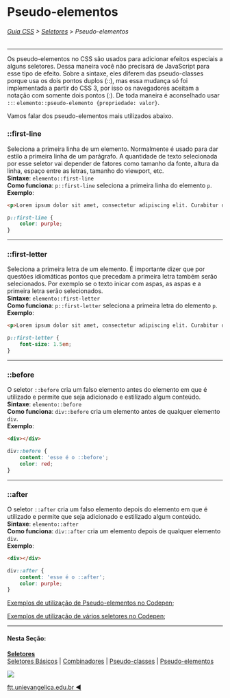 # Pseudo-elementos
###### [Guia CSS](../README.md) > [Seletores](./seletores.md) > Pseudo-elementos
---


Os pseudo-elementos no CSS são usados para adicionar efeitos especiais a alguns seletores. Dessa maneira você não precisará de JavaScript para esse tipo de efeito.
Sobre a sintaxe, eles diferem das pseudo-classes porque usa os dois pontos duplos (::), mas essa mudança só foi implementada a partir do CSS 3, por isso os navegadores aceitam a notação com somente dois pontos (:). De toda maneira é aconselhado usar `::`: `elemento::pseudo-elemento {propriedade: valor}`.

Vamos falar dos pseudo-elementos mais utilizados abaixo.

### ::first-line
Seleciona a primeira linha de um elemento. Normalmente é usado para dar estilo a primeira linha de um parágrafo. A quantidade de texto selecionada por esse seletor vai depender de fatores como tamanho da fonte, altura da linha, espaço entre as letras, tamanho do viewport, etc.  
**Sintaxe**: `elemento::first-line`  
**Como funciona**: `p::first-line` seleciona a primeira linha do elemento `p`.  
**Exemplo**:  
```html
<p>Lorem ipsum dolor sit amet, consectetur adipiscing elit. Curabitur dignissim pharetra nisl nec vehicula. Pellentesque luctus lectus eu sem ultricies faucibus. Cras varius ligula vel arcu consectetur maximus.</p>
```
```css
p::first-line {
    color: purple;
}
```
---

### ::first-letter
Seleciona a primeira letra de um elemento. É importante dizer que por questões idiomáticas pontos que precedam a primeira letra também serão selecionados. Por exemplo se o texto inicar com aspas, as aspas e a primeira letra serão selecionados.  
**Sintaxe**: `elemento::first-letter`  
**Como funciona**: `p::first-letter` seleciona a primeira letra do elemento `p`.  
**Exemplo**:  
```html
<p>Lorem ipsum dolor sit amet, consectetur adipiscing elit. Curabitur dignissim pharetra nisl nec vehicula. Pellentesque luctus lectus eu sem ultricies faucibus. Cras varius ligula vel arcu consectetur maximus.</p>
```
```css
p::first-letter {
    font-size: 1.5em;
}
```
---

### ::before
O seletor `::before` cria um falso elemento antes do elemento em que é utilizado e permite que seja adicionado e estilizado algum conteúdo.  
**Sintaxe**: `elemento::before`  
**Como funciona**: `div::before` cria um elemento antes de qualquer elemento `div`.  
**Exemplo**:  
```html
<div></div>
```
```css
div::before {
    content: 'esse é o ::before';
    color: red;
}
```
---

### ::after
O seletor `::after` cria um falso elemento depois do elemento em que é utilizado e permite que seja adicionado e estilizado algum conteúdo.  
**Sintaxe**: `elemento::after`  
**Como funciona**: `div::after` cria um elemento depois de qualquer elemento `div`.  
**Exemplo**:  
```html
<div></div>
```
```css
div::after {
    content: 'esse é o ::after';
    color: purple;
}
```

[Exemplos de utilização de Pseudo-elementos no Codepen](https://codepen.io/theleoad/pen/WWwGBP/right?editors=1100);

[Exemplos de utilização de vários seletores no Codepen](https://codepen.io/theleoad/pen/pYLwWK/right?editors=1100);



---
#### Nesta Seção:
[**Seletores**](./seletores.md)   
[Seletores Básicos](./seletores-basicos.md) | [Combinadores](./combinadores.md) | [Pseudo-classes](./pseudo-classes.md) | [Pseudo-elementos](./pseudo-elementos.md)

[<img src="../assets/guia-css-linha-horizontal.jpg">](../README.md)

[ftt.unievangelica.edu.br :arrow_backward:](http://ftt.unievangelica.edu.br) 
